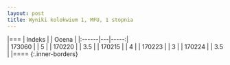 ```yaml
---
layout: post
title: Wyniki kolokwium 1, MFU, 1 stopnia
---
```




|===
| Indeks | | Ocena |
|:------|---|-----:|	
|    173060 | |	5 |
|    170220 | |  3.5 |
|    170215 | |  4 |
|    170223 | |  3 |
|    170224 | |  3.5 |
|====
{:.inner-borders}
